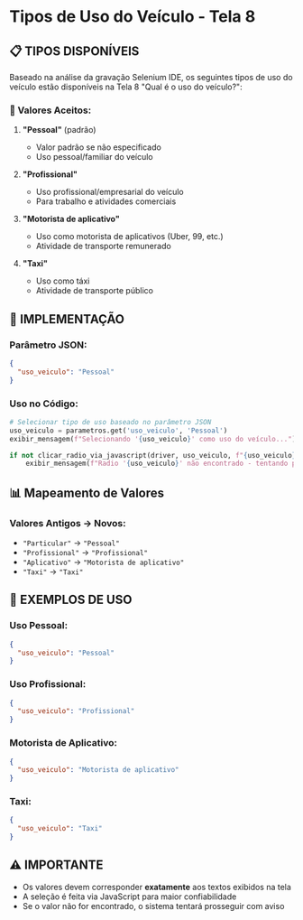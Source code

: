 # Tipos de Uso do Veículo - Tela 8

## 📋 **TIPOS DISPONÍVEIS**

Baseado na análise da gravação Selenium IDE, os seguintes tipos de uso do veículo estão disponíveis na Tela 8 "Qual é o uso do veículo?":

### **🎯 Valores Aceitos:**

1. **"Pessoal"** (padrão)
   - Valor padrão se não especificado
   - Uso pessoal/familiar do veículo

2. **"Profissional"**
   - Uso profissional/empresarial do veículo
   - Para trabalho e atividades comerciais

3. **"Motorista de aplicativo"**
   - Uso como motorista de aplicativos (Uber, 99, etc.)
   - Atividade de transporte remunerado

4. **"Taxi"**
   - Uso como táxi
   - Atividade de transporte público

## 🔧 **IMPLEMENTAÇÃO**

### **Parâmetro JSON:**
```json
{
  "uso_veiculo": "Pessoal"
}
```

### **Uso no Código:**
```python
# Selecionar tipo de uso baseado no parâmetro JSON
uso_veiculo = parametros.get('uso_veiculo', 'Pessoal')
exibir_mensagem(f"Selecionando '{uso_veiculo}' como uso do veículo...")

if not clicar_radio_via_javascript(driver, uso_veiculo, f"{uso_veiculo} como uso"):
    exibir_mensagem(f"Radio '{uso_veiculo}' não encontrado - tentando prosseguir...")
```

## 📊 **Mapeamento de Valores**

### **Valores Antigos → Novos:**
- `"Particular"` → `"Pessoal"`
- `"Profissional"` → `"Profissional"`
- `"Aplicativo"` → `"Motorista de aplicativo"`
- `"Taxi"` → `"Taxi"`

## 🎯 **EXEMPLOS DE USO**

### **Uso Pessoal:**
```json
{
  "uso_veiculo": "Pessoal"
}
```

### **Uso Profissional:**
```json
{
  "uso_veiculo": "Profissional"
}
```

### **Motorista de Aplicativo:**
```json
{
  "uso_veiculo": "Motorista de aplicativo"
}
```

### **Taxi:**
```json
{
  "uso_veiculo": "Taxi"
}
```

## ⚠️ **IMPORTANTE**

- Os valores devem corresponder **exatamente** aos textos exibidos na tela
- A seleção é feita via JavaScript para maior confiabilidade
- Se o valor não for encontrado, o sistema tentará prosseguir com aviso
